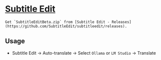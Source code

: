 # [Subtitle Edit](https://github.com/SubtitleEdit/subtitleedit)

````{tab} Download
Get `SubtitleEditBeta.zip` from [Subtitle Edit - Releases](https://github.com/SubtitleEdit/subtitleedit/releases).
````

## Usage

- Subtitle Edit → Auto-translate → Select `Ollama` or `LM Studio` → Translate